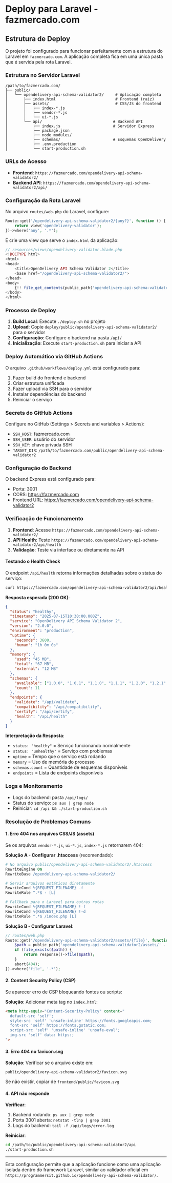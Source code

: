 # Deploy para Laravel - fazmercado.com

## Estrutura de Deploy

O projeto foi configurado para funcionar perfeitamente com a estrutura do Laravel em `fazmercado.com`. A aplicação completa fica em uma única pasta que é servida pela rota Laravel.

### Estrutura no Servidor Laravel

```
/path/to/fazmercado.com/
├── public/
│   └── opendelivery-api-schema-validator2/     # Aplicação completa
│       ├── index.html                          # Frontend (raiz)
│       ├── assets/                             # CSS/JS do frontend
│       │   ├── index-*.js
│       │   ├── vendor-*.js
│       │   └── ui-*.js
│       └── api/                               # Backend API
│           ├── index.js                       # Servidor Express
│           ├── package.json
│           ├── node_modules/
│           ├── schemas/                       # Esquemas OpenDelivery
│           ├── .env.production
│           └── start-production.sh
```

### URLs de Acesso

- **Frontend**: `https://fazmercado.com/opendelivery-api-schema-validator2/`
- **Backend API**: `https://fazmercado.com/opendelivery-api-schema-validator2/api/`

### Configuração da Rota Laravel

No arquivo `routes/web.php` do Laravel, configure:

```php
Route::get('/opendelivery-api-schema-validator2/{any?}', function () {
    return view('opendelivery-validator');
})->where('any', '.*');
```

E crie uma view que serve o `index.html` da aplicação:

```php
// resources/views/opendelivery-validator.blade.php
<!DOCTYPE html>
<html>
<head>
    <title>OpenDelivery API Schema Validator 2</title>
    <base href="/opendelivery-api-schema-validator2/">
</head>
<body>
    {!! file_get_contents(public_path('opendelivery-api-schema-validator2/index.html')) !!}
</body>
</html>
```

### Processo de Deploy

1. **Build Local**: Execute `./deploy.sh` no projeto
2. **Upload**: Copie `deploy/public/opendelivery-api-schema-validator2/` para o servidor
3. **Configuração**: Configure o backend na pasta `/api/`
4. **Inicialização**: Execute `start-production.sh` para iniciar a API

### Deploy Automático via GitHub Actions

O arquivo `.github/workflows/deploy.yml` está configurado para:

1. Fazer build do frontend e backend
2. Criar estrutura unificada
3. Fazer upload via SSH para o servidor
4. Instalar dependências do backend
5. Reiniciar o serviço

### Secrets do GitHub Actions

Configure no GitHub (Settings > Secrets and variables > Actions):

- `SSH_HOST`: fazmercado.com
- `SSH_USER`: usuário do servidor
- `SSH_KEY`: chave privada SSH
- `TARGET_DIR`: `/path/to/fazmercado.com/public/opendelivery-api-schema-validator2`

### Configuração do Backend

O backend Express está configurado para:

- Porta: 3001
- CORS: https://fazmercado.com
- Frontend URL: https://fazmercado.com/opendelivery-api-schema-validator2

### Verificação de Funcionamento

1. **Frontend**: Acesse `https://fazmercado.com/opendelivery-api-schema-validator2/`
2. **API Health**: Teste `https://fazmercado.com/opendelivery-api-schema-validator2/api/health`
3. **Validação**: Teste via interface ou diretamente na API

#### Testando o Health Check

O endpoint `/api/health` retorna informações detalhadas sobre o status do serviço:

```bash
curl https://fazmercado.com/opendelivery-api-schema-validator2/api/health
```

**Resposta esperada (200 OK)**:
```json
{
  "status": "healthy",
  "timestamp": "2025-07-15T10:30:00.000Z",
  "service": "OpenDelivery API Schema Validator 2",
  "version": "2.0.0",
  "environment": "production",
  "uptime": {
    "seconds": 3600,
    "human": "1h 0m 0s"
  },
  "memory": {
    "used": "45 MB",
    "total": "67 MB",
    "external": "12 MB"
  },
  "schemas": {
    "available": ["1.0.0", "1.0.1", "1.1.0", "1.1.1", "1.2.0", "1.2.1", "1.3.0", "1.4.0", "1.5.0", "1.6.0-rc", "beta"],
    "count": 11
  },
  "endpoints": {
    "validate": "/api/validate",
    "compatibility": "/api/compatibility",
    "certify": "/api/certify",
    "health": "/api/health"
  }
}
```

**Interpretação da Resposta**:
- `status: "healthy"` = Serviço funcionando normalmente
- `status: "unhealthy"` = Serviço com problemas
- `uptime` = Tempo que o serviço está rodando
- `memory` = Uso de memória do processo
- `schemas.count` = Quantidade de esquemas disponíveis
- `endpoints` = Lista de endpoints disponíveis

### Logs e Monitoramento

- Logs do backend: pasta `/api/logs/`
- Status do serviço: `ps aux | grep node`
- Reiniciar: `cd /api && ./start-production.sh`

### Resolução de Problemas Comuns

#### 1. Erro 404 nos arquivos CSS/JS (assets)

Se os arquivos `vendor-*.js`, `ui-*.js`, `index-*.js` retornarem 404:

**Solução A - Configurar .htaccess** (recomendado):
```apache
# No arquivo public/opendelivery-api-schema-validator2/.htaccess
RewriteEngine On
RewriteBase /opendelivery-api-schema-validator2/

# Servir arquivos estáticos diretamente
RewriteCond %{REQUEST_FILENAME} -f
RewriteRule ^.*$ - [L]

# Fallback para o Laravel para outras rotas
RewriteCond %{REQUEST_FILENAME} !-f
RewriteCond %{REQUEST_FILENAME} !-d
RewriteRule ^.*$ /index.php [L]
```

**Solução B - Configurar Laravel**:
```php
// routes/web.php
Route::get('/opendelivery-api-schema-validator2/assets/{file}', function ($file) {
    $path = public_path('opendelivery-api-schema-validator2/assets/' . $file);
    if (file_exists($path)) {
        return response()->file($path);
    }
    abort(404);
})->where('file', '.*');
```

#### 2. Content Security Policy (CSP)

Se aparecer erro de CSP bloqueando fontes ou scripts:

**Solução**: Adicionar meta tag no `index.html`:
```html
<meta http-equiv="Content-Security-Policy" content="
  default-src 'self'; 
  style-src 'self' 'unsafe-inline' https://fonts.googleapis.com;
  font-src 'self' https://fonts.gstatic.com;
  script-src 'self' 'unsafe-inline' 'unsafe-eval';
  img-src 'self' data: https:;
">
```

#### 3. Erro 404 no favicon.svg

**Solução**: Verificar se o arquivo existe em:
```
public/opendelivery-api-schema-validator2/favicon.svg
```

Se não existir, copiar de `frontend/public/favicon.svg`

#### 4. API não responde

**Verificar**:
1. Backend rodando: `ps aux | grep node`
2. Porta 3001 aberta: `netstat -tlnp | grep 3001`
3. Logs do backend: `tail -f /api/logs/error.log`

**Reiniciar**:
```bash
cd /path/to/public/opendelivery-api-schema-validator2/api
./start-production.sh
```

---

Esta configuração permite que a aplicação funcione como uma aplicação isolada dentro do framework Laravel, similar ao validador oficial em `https://programmersit.github.io/opendelivery-api-schema-validator/`.

